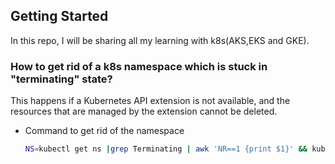 <!-- GETTING STARTED -->
## Getting Started

In this repo, I will be sharing all my learning with k8s(AKS,EKS and GKE).

### How to get rid of a k8s namespace which is stuck in "terminating" state?

This happens if a Kubernetes API extension is not available, and the resources that are managed by the extension cannot be deleted. 
* Command to get rid of the namespace
  ```sh
  NS=kubectl get ns |grep Terminating | awk 'NR==1 {print $1}' && kubectl get namespace "$NS" -o json   | tr -d "\n" | sed "s/\"finalizers\": \[[^]]\+\]/\"finalizers\": []/"   | kubectl replace --raw /api/v1/namespaces/$NS/finalize -f -
  ```
